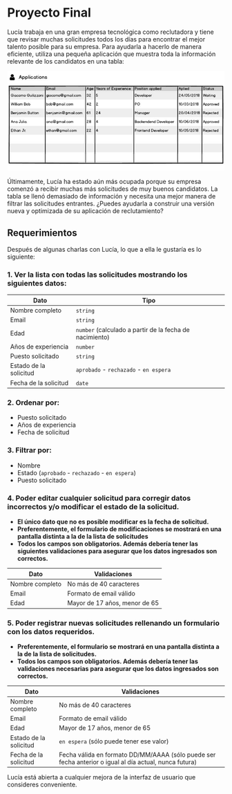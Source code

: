 # Proyecto Final

Lucía trabaja en una gran empresa tecnológica como reclutadora y tiene que revisar muchas solicitudes todos los días para
encontrar el mejor talento posible para su empresa. Para ayudarla a hacerlo de manera eficiente, utiliza una pequeña aplicación
que muestra toda la información relevante de los candidatos en una tabla:

<img src="https://github.com/christophercr/proyecto-final-curso-ts-ng-18/blob/main/current-application.png" alt="current app">

Últimamente, Lucía ha estado aún más ocupada porque su empresa comenzó a recibir muchas más solicitudes de muy buenos candidatos.
La tabla se llenó demasiado de información y necesita una mejor manera de filtrar las solicitudes entrantes.
¿Puedes ayudarla a construir una versión nueva y optimizada de su aplicación de reclutamiento?

## Requerimientos

Después de algunas charlas con Lucía, lo que a ella le gustaría es lo siguiente:

### 1. Ver la lista con todas las solicitudes mostrando los siguientes datos:

| Dato                   | Tipo                                                    |
|------------------------|---------------------------------------------------------|
| Nombre completo        | `string`                                                |
| Email                  | `string`                                                |
| Edad                   | `number` (calculado a partir de la fecha de nacimiento) |
| Años de experiencia    | `number`                                                |
| Puesto solicitado      | `string`                                                |
| Estado de la solicitud | `aprobado` - `rechazado` - `en espera`                  |
| Fecha de la solicitud  | `date`                                                  |

### 2. Ordenar por:

- Puesto solicitado
- Años de experiencia
- Fecha de solicitud

### 3. Filtrar por:

- Nombre
- Estado (`aprobado` - `rechazado` - `en espera`)
- Puesto solicitado

### 4. Poder editar cualquier solicitud para corregir datos incorrectos y/o modificar el estado de la solicitud.

- **El único dato que no es posible modificar es la fecha de solicitud.**
- **Preferentemente, el formulario de modificaciones se mostrará en una pantalla distinta a la de la lista de
  solicitudes**
- **Todos los campos son obligatorios. Además debería tener las siguientes validaciones para asegurar que los datos
  ingresados son correctos.**

| Dato            | Validaciones                  |
|-----------------|-------------------------------|
| Nombre completo | No más de 40 caracteres       |
| Email           | Formato de email válido       |
| Edad            | Mayor de 17 años, menor de 65 |

### 5. Poder registrar nuevas solicitudes rellenando un formulario con los datos requeridos.

- **Preferentemente, el formulario se mostrará en una pantalla distinta a la de la lista de solicitudes.**
- **Todos los campos son obligatorios. Además debería tener las validaciones necesarias para asegurar que los datos
  ingresados son correctos.**

| Dato                   | Validaciones                                                                                           |
|------------------------|--------------------------------------------------------------------------------------------------------|
| Nombre completo        | No más de 40 caracteres                                                                                |
| Email                  | Formato de email válido                                                                                |
| Edad                   | Mayor de 17 años, menor de 65                                                                          |
| Estado de la solicitud | `en espera` (sólo puede tener ese valor)                                                               |
| Fecha de la solicitud  | Fecha válida en formato DD/MM/AAAA (sólo puede ser fecha anterior o igual al día actual, nunca futura) |

Lucía está abierta a cualquier mejora de la interfaz de usuario que consideres conveniente.